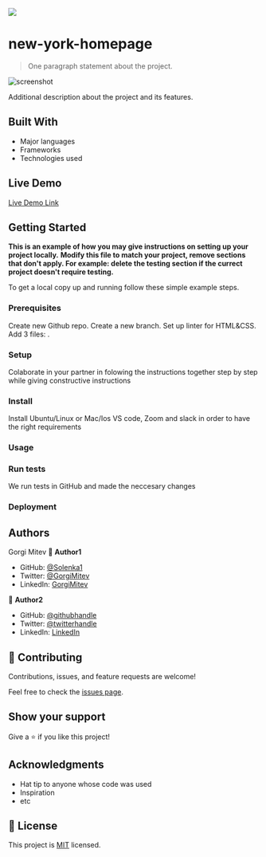 ![](https://img.shields.io/badge/Microverse-blueviolet)

# new-york-homepage

> One paragraph statement about the project.

![screenshot](./app_screenshot.png)

Additional description about the project and its features.

## Built With

- Major languages
- Frameworks
- Technologies used

## Live Demo

[Live Demo Link](https://livedemo.com)


## Getting Started

**This is an example of how you may give instructions on setting up your project locally.**
**Modify this file to match your project, remove sections that don't apply. For example: delete the testing section if the currect project doesn't require testing.**


To get a local copy up and running follow these simple example steps.

### Prerequisites
Create new Github repo.
Create a new branch.
Set up linter for HTML&CSS.
Add 3 files:
.

### Setup
Colaborate in your partner in folowing the instructions together step by step while giving constructive instructions
### Install
Install Ubuntu/Linux or Mac/Ios 
VS code, Zoom and slack in order to have the right requirements
### Usage

### Run tests
We run tests in GitHub and made the neccesary changes
### Deployment



## Authors
Gorgi Mitev 
👤 **Author1**

- GitHub: [@Solenka1](https://github.com/Solenka1)
- Twitter: [@GorgiMitev](:https://twitter.com/GorgiMitev)
- LinkedIn: [GorgiMitev](https://www.linkedin.com/in/gorgi-mitev-a350311b8/)

👤 **Author2**

- GitHub: [@githubhandle](https://github.com/githubhandle)
- Twitter: [@twitterhandle](https://twitter.com/twitterhandle)
- LinkedIn: [LinkedIn](https://linkedin.com/linkedinhandle)

## 🤝 Contributing

Contributions, issues, and feature requests are welcome!

Feel free to check the [issues page](issues/).

## Show your support

Give a ⭐️ if you like this project!

## Acknowledgments

- Hat tip to anyone whose code was used
- Inspiration
- etc

## 📝 License

This project is [MIT](lic.url) licensed.